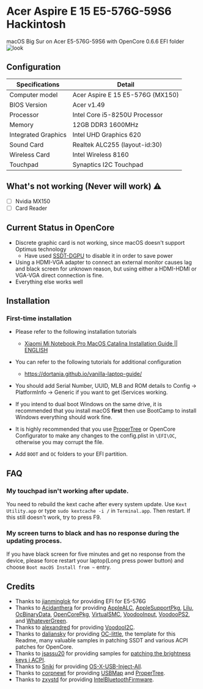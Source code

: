 
# Acer Aspire E 15 E5-576G-59S6 Hackintosh

macOS Big Sur on Acer E5-576G-59S6 with OpenCore 0.6.6 EFI folder
<img src="https://github.com/techgenius1/E5-576G-59S6-Hackintosh-OpenCore/blob/master/BigSur576G.png?raw=true" alt="look">

## Configuration

| Specifications      | Detail                                      |
| ------------------- | ------------------------------------------- |
| Computer model      | Acer Aspire E 15 E5-576G (MX150)            |
| BIOS Version        | Acer v1.49                                  |
| Processor           | Intel Core i5-8250U Processor               |
| Memory              | 12GB DDR3 1600MHz                           |
| Integrated Graphics | Intel UHD Graphics 620                      |
| Sound Card          | Realtek ALC255 (layout-id:30)               |
| Wireless Card       | Intel Wireless 8160                         |
| Touchpad            | Synaptics I2C Touchpad                      |



## What's not working (Never will work) ⚠️

- [ ] Nvidia MX150
- [ ] Card Reader

## Current Status in OpenCore

- Discrete graphic card is not working, since macOS doesn't support Optimus technology
  - Have used [SSDT-DGPU](EFI/OC/ACPI/SSDT-DGPU.dsl) to disable it in order to save power
- Using a HDMI-VGA adapter to connect an external monitor causes lag and black screen for unknown reason, but using either a HDMI-HDMI or VGA-VGA direct connection is fine.
- Everything else works well

## Installation

### First-time installation

- Please refer to the following installation tutorials
  - [Xiaomi Mi Notebook Pro MacOS Catalina Installation Guide || ENGLISH](https://bit.ly/34biTqw)
- You can refer to the following tutorials for additional configuration
   - https://dortania.github.io/vanilla-laptop-guide/
- You should add Serial Number, UUID, MLB and ROM details to Config -> PlatformInfo -> Generic if you want to get iServices working.

- If you intend to dual boot Windows on the same drive, it is recommended that you install macOS **first** then use BootCamp to install Windows everything should work fine.
- It is highly recommended that you use [ProperTree](https://github.com/corpnewt/ProperTree) or OpenCore Configurator to make any changes to the config.plist in `\EFI\OC`, otherwise you may corrupt the file.
- Add `BOOT` and `OC` folders to your EFI partition.

## FAQ

### My touchpad isn't working after update.

You need to rebuild the kext cache after every system update. Use `Kext Utility.app` or type `sudo kextcache -i /` in `Terminal.app`. Then restart. If this still doesn't work, try to press F9.

### My screen turns to black and has no response during the updating process.

If you have black screen for five minutes and get no response from the device, please force restart your laptop(Long press power button) and choose `Boot macOS Install from ~` entry.


## Credits
- Thanks to [jianminglok](https://github.com/jianminglok/E5-576G-Hackintosh) for providing EFI for E5-576G
- Thanks to [Acidanthera](https://github.com/acidanthera) for providing [AppleALC](https://github.com/acidanthera/AppleALC), [AppleSupportPkg](https://github.com/acidanthera/AppleSupportPkg),  [Lilu](https://github.com/acidanthera/Lilu), [OcBinaryData](https://github.com/acidanthera/OcBinaryData), [OpenCorePkg](https://github.com/acidanthera/OpenCorePkg), [VirtualSMC](https://github.com/acidanthera/VirtualSMC), [VoodooInput](https://github.com/acidanthera/VoodooInput), [VoodooPS2](https://github.com/acidanthera/VoodooPS2), and [WhateverGreen](https://github.com/acidanthera/WhateverGreen).
- Thanks to [alexandred](https://github.com/alexandred) for providing [VoodooI2C](https://github.com/alexandred/VoodooI2C).
- Thanks to [daliansky](https://github.com/daliansky) for providing [OC-little](https://github.com/daliansky/OC-little), the template for this Readme, many valuable samples in patching SSDT and various ACPI patches for OpenCore.
- Thanks to [jsassu20](https://github.com/jsassu20) for providing samples for [patching the brightness keys i ACPI](https://github.com/jsassu20/OpenCore-HotPatching-Guide/tree/master/17-Brightness%20Shortcut%20Patch).
- Thanks to [Sniki](https://github.com/Sniki) for providing [OS-X-USB-Inject-All](https://github.com/Sniki/OS-X-USB-Inject-All).
- Thanks to [corpnewt](https://github.com/corpnewt) for providing [USBMap](https://github.com/corpnewt/USBMap) and [ProperTree](https://github.com/corpnewt/ProperTree).
- Thanks to [zxystd](https://github.com/zxystd) for providing [IntelBluetoothFirmware](https://github.com/zxystd/IntelBluetoothFirmware).
